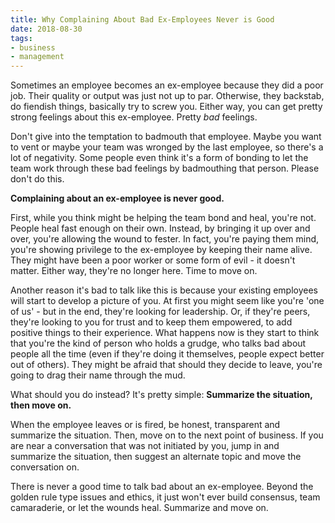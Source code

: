 ```yaml
---
title: Why Complaining About Bad Ex-Employees Never is Good
date: 2018-08-30
tags:
- business
- management
---
```

Sometimes an employee becomes an ex-employee because they did a poor job.  Their quality or output was just not up to par.  Otherwise, they backstab, do fiendish things, basically try to screw you.  Either way, you can get pretty strong feelings about this ex-employee. Pretty _bad_ feelings.

<!--more-->

Don't give into the temptation to badmouth that employee.  Maybe you want to vent or maybe your team was wronged by the last employee, so there's a lot of negativity.  Some people even think it's a form of bonding to let the team work through these bad feelings by badmouthing that person.  Please don't do this.

**Complaining about an ex-employee is never good.**

First, while you think might be helping the team bond and heal, you're not. People heal fast enough on their own. Instead, by bringing it up over and over, you're allowing the wound to fester. In fact, you're paying them mind, you're showing privilege to the ex-employee by keeping their name alive.  They might have been a poor worker or some form of evil - it doesn't matter. Either way, they're no longer here. Time to move on.

Another reason it's bad to talk like this is because your existing employees will start to develop a picture of you.  At first you might seem like you're 'one of us' - but in the end, they're looking for leadership. Or, if they're peers, they're looking to you for trust and to keep them empowered, to add positive things to their experience.  What happens now is they start to think that you're the kind of person who holds a grudge, who talks bad about people all the time (even if they're doing it themselves, people expect better out of others).  They might be afraid that should they decide to leave, you're going to drag their name through the mud.

What should you do instead?  It's pretty simple: **Summarize the situation, then move on.** 

When the employee leaves or is fired, be honest, transparent and summarize the situation.  Then, move on to the next point of business.  If you are near a conversation that was not initiated by you, jump in and summarize the situation, then suggest an alternate topic and move the conversation on.

There is never a good time to talk bad about an ex-employee.  Beyond the golden rule type issues and ethics, it just won't ever build consensus, team camaraderie, or let the wounds heal.  Summarize and move on.